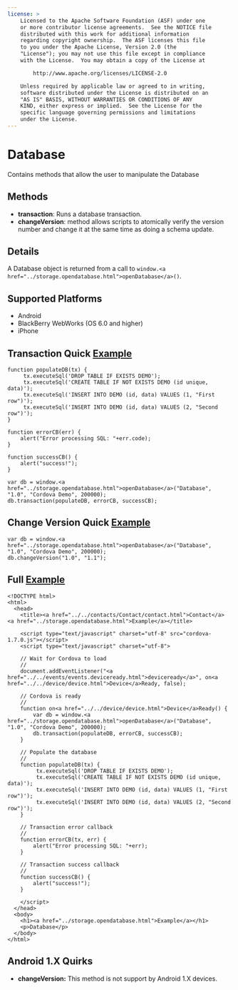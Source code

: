 ```yaml
---
license: >
    Licensed to the Apache Software Foundation (ASF) under one
    or more contributor license agreements.  See the NOTICE file
    distributed with this work for additional information
    regarding copyright ownership.  The ASF licenses this file
    to you under the Apache License, Version 2.0 (the
    "License"); you may not use this file except in compliance
    with the License.  You may obtain a copy of the License at

        http://www.apache.org/licenses/LICENSE-2.0

    Unless required by applicable law or agreed to in writing,
    software distributed under the License is distributed on an
    "AS IS" BASIS, WITHOUT WARRANTIES OR CONDITIONS OF ANY
    KIND, either express or implied.  See the License for the
    specific language governing permissions and limitations
    under the License.
---
```


Database
=======

Contains methods that allow the user to manipulate the Database

Methods
-------

- __transaction__: Runs a database transaction. 
- __changeVersion__: method allows scripts to atomically verify the version number and change it at the same time as doing a schema update. 

Details
-------

A Database object is returned from a call to `window.<a href="../storage.opendatabase.html">openDatabase</a>()`.

Supported Platforms
-------------------

- Android
- BlackBerry WebWorks (OS 6.0 and higher)
- iPhone

Transaction Quick <a href="../storage.opendatabase.html">Example</a>
------------------
	function populateDB(tx) {
		 tx.executeSql('DROP TABLE IF EXISTS DEMO');
		 tx.executeSql('CREATE TABLE IF NOT EXISTS DEMO (id unique, data)');
		 tx.executeSql('INSERT INTO DEMO (id, data) VALUES (1, "First row")');
		 tx.executeSql('INSERT INTO DEMO (id, data) VALUES (2, "Second row")');
	}
	
	function errorCB(err) {
		alert("Error processing SQL: "+err.code);
	}
	
	function successCB() {
		alert("success!");
	}
	
	var db = window.<a href="../storage.opendatabase.html">openDatabase</a>("Database", "1.0", "Cordova Demo", 200000);
	db.transaction(populateDB, errorCB, successCB);

Change Version Quick <a href="../storage.opendatabase.html">Example</a>
-------------------

	var db = window.<a href="../storage.opendatabase.html">openDatabase</a>("Database", "1.0", "Cordova Demo", 200000);
	db.changeVersion("1.0", "1.1");

Full <a href="../storage.opendatabase.html">Example</a>
------------

    <!DOCTYPE html>
    <html>
      <head>
        <title><a href="../../contacts/Contact/contact.html">Contact</a> <a href="../storage.opendatabase.html">Example</a></title>

        <script type="text/javascript" charset="utf-8" src="cordova-1.7.0.js"></script>
        <script type="text/javascript" charset="utf-8">

        // Wait for Cordova to load
        //
        document.addEventListener("<a href="../../events/events.deviceready.html">deviceready</a>", on<a href="../../device/device.html">Device</a>Ready, false);

        // Cordova is ready
        //
        function on<a href="../../device/device.html">Device</a>Ready() {
			var db = window.<a href="../storage.opendatabase.html">openDatabase</a>("Database", "1.0", "Cordova Demo", 200000);
			db.transaction(populateDB, errorCB, successCB);
        }
		
		// Populate the database 
		//
		function populateDB(tx) {
			 tx.executeSql('DROP TABLE IF EXISTS DEMO');
			 tx.executeSql('CREATE TABLE IF NOT EXISTS DEMO (id unique, data)');
			 tx.executeSql('INSERT INTO DEMO (id, data) VALUES (1, "First row")');
			 tx.executeSql('INSERT INTO DEMO (id, data) VALUES (2, "Second row")');
		}
		
		// Transaction error callback
		//
		function errorCB(tx, err) {
			alert("Error processing SQL: "+err);
		}
		
		// Transaction success callback
		//
		function successCB() {
			alert("success!");
		}
	
        </script>
      </head>
      <body>
        <h1><a href="../storage.opendatabase.html">Example</a></h1>
        <p>Database</p>
      </body>
    </html>

Android 1.X Quirks
------------------

- __changeVersion:__ This method is not support by Android 1.X devices.
